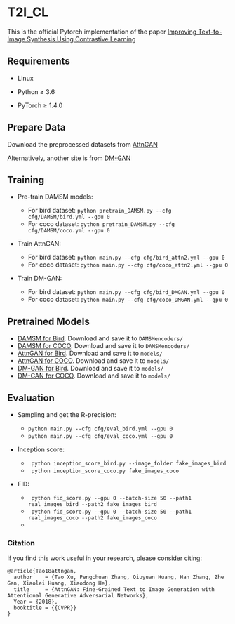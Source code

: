 # T2I_CL
This is the official Pytorch implementation of the paper [Improving Text-to-Image Synthesis Using Contrastive Learning](https://arxiv.org/abs/2107.02423?context=cs)


## Requirements
* Linux
* Python ≥ 3.6

* PyTorch ≥ 1.4.0


## Prepare Data



Download the preprocessed datasets from [AttnGAN](https://github.com/taoxugit/AttnGAN)

Alternatively, another site is from [DM-GAN](https://github.com/MinfengZhu/DM-GAN)


## Training
- Pre-train DAMSM models:
  - For bird dataset: `python pretrain_DAMSM.py --cfg cfg/DAMSM/bird.yml --gpu 0`
  - For coco dataset: `python pretrain_DAMSM.py --cfg cfg/DAMSM/coco.yml --gpu 0`

- Train AttnGAN:
  - For bird dataset: `python main.py --cfg cfg/bird_attn2.yml --gpu 0`
  - For coco dataset: `python main.py --cfg cfg/coco_attn2.yml --gpu 0`

- Train DM-GAN:
  - For bird dataset: `python main.py --cfg cfg/bird_DMGAN.yml --gpu 0`
  - For coco dataset: `python main.py --cfg cfg/coco_DMGAN.yml --gpu 0`

## Pretrained Models
- [DAMSM for Bird](https://drive.google.com/). Download and save it to `DAMSMencoders/`
- [DAMSM for COCO](https://drive.google.com/). Download and save it to `DAMSMencoders/`
- [AttnGAN for Bird](https://drive.google.com/). Download and save it to `models/`
- [AttnGAN for COCO](https://drive.google.com/). Download and save it to `models/`
- [DM-GAN for Bird](https://drive.google.com/). Download and save it to `models/`
- [DM-GAN for COCO](https://drive.google.com/). Download and save it to `models/`

## Evaluation
- Sampling and get the R-precision:
  - `python main.py --cfg cfg/eval_bird.yml --gpu 0`
  - `python main.py --cfg cfg/eval_coco.yml --gpu 0`

- Inception score:
  - ` python inception_score_bird.py --image_folder fake_images_bird`
  - ` python inception_score_coco.py fake_images_coco`

- FID: 
  - ` python fid_score.py --gpu 0 --batch-size 50 --path1 real_images_bird --path2 fake_images_bird`
  - ` python fid_score.py --gpu 0 --batch-size 50 --path1 real_images_coco --path2 fake_images_coco`
  - 
### Citation
If you find this work useful in your research, please consider citing:

```
@article{Tao18attngan,
  author    = {Tao Xu, Pengchuan Zhang, Qiuyuan Huang, Han Zhang, Zhe Gan, Xiaolei Huang, Xiaodong He},
  title     = {AttnGAN: Fine-Grained Text to Image Generation with Attentional Generative Adversarial Networks},
  Year = {2018},
  booktitle = {{CVPR}}
}
```
